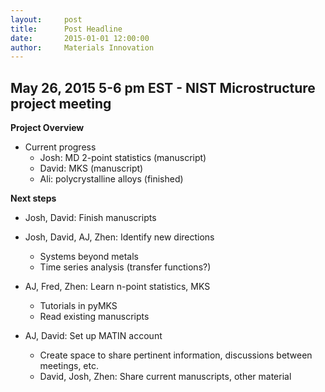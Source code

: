 ```yaml
---
layout:     post
title:      Post Headline
date:       2015-01-01 12:00:00
author:     Materials Innovation
---
```

<!-- Start Writing Below in Markdown -->

## May 26, 2015 5-6 pm EST - NIST Microstructure project meeting

**Project Overview**

* Current progress
    * Josh: MD 2-point statistics (manuscript)
    * David: MKS (manuscript)
    * Ali: polycrystalline alloys (finished)

**Next steps**

* Josh, David: Finish manuscripts

* Josh, David, AJ, Zhen: Identify new directions
    * Systems beyond metals
    * Time series analysis (transfer functions?)
* AJ, Fred, Zhen: Learn n-point statistics, MKS
    * Tutorials in pyMKS
    * Read existing manuscripts
* AJ, David: Set up MATIN account
    * Create space to share pertinent information, discussions between meetings, etc.
    * David, Josh, Zhen: Share current manuscripts, other material

